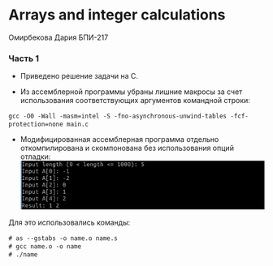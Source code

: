 # Arrays and integer calculations
Омирбекова Дария БПИ-217

### Часть 1
- Приведено решение задачи на C.

- Из ассемблерной программы убраны лишние макросы за счет использования соответствующих аргументов командной строки:
```
gcc -O0 -Wall -masm=intel -S -fno-asynchronous-unwind-tables -fcf-protection=none main.c
```

- Модифицированная ассемблерная программа отдельно откомпилирована и скомпонована без использования опций отладки:
![](https://github.com/Raaazzy/--1-/blob/main/images/Assembler_code.png)

Для это использовались команды:
```
# as --gstabs -o name.o name.s
# gcc name.o -o name
# ./name
```
